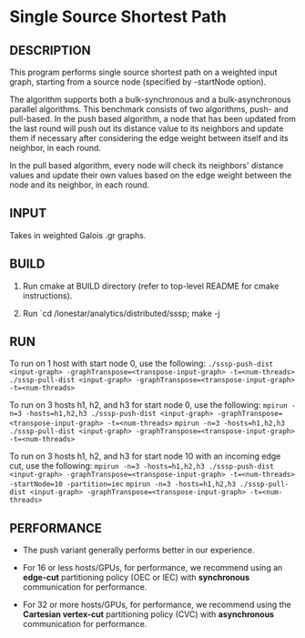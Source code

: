 Single Source Shortest Path
================================================================================

DESCRIPTION 
--------------------------------------------------------------------------------

This program performs single source shortest path on a weighted input graph, 
starting from a source node (specified by -startNode option). 

The algorithm supports both a bulk-synchronous and a bulk-asynchronous
parallel algorithms. This benchmark consists of two algorithms,
push- and pull-based. In the push based algorithm, a node that has been updated
from the last round will push out its distance value to its neighbors and
update them if necessary after considering the edge weight between itself
and its neighbor, in each round.

In the pull based algorithm, every node will check its neighbors' distance 
values and update their own values based on the edge weight between the node
and its neighbor, in each round.



INPUT
--------------------------------------------------------------------------------

Takes in weighted Galois .gr graphs.

BUILD
--------------------------------------------------------------------------------

1. Run cmake at BUILD directory (refer to top-level README for cmake instructions).

2. Run `cd <BUILD>/lonestar/analytics/distributed/sssp; make -j

RUN
--------------------------------------------------------------------------------

To run on 1 host with start node 0, use the following:
`./sssp-push-dist <input-graph> -graphTranspose=<transpose-input-graph> -t=<num-threads>` 
`./sssp-pull-dist <input-graph> -graphTranspose=<transpose-input-graph> -t=<num-threads>` 

To run on 3 hosts h1, h2, and h3 for start node 0, use the following:
`mpirun -n=3 -hosts=h1,h2,h3 ./sssp-push-dist <input-graph> -graphTranspose=<transpose-input-graph> -t=<num-threads>` 
`mpirun -n=3 -hosts=h1,h2,h3 ./sssp-pull-dist <input-graph> -graphTranspose=<transpose-input-graph> -t=<num-threads>` 

To run on 3 hosts h1, h2, and h3 for start node 10 with an incoming edge cut, use the following:
`mpirun -n=3 -hosts=h1,h2,h3 ./sssp-push-dist <input-graph> -graphTranspose=<transpose-input-graph> -t=<num-threads> -startNode=10 -partition=iec`
`mpirun -n=3 -hosts=h1,h2,h3 ./sssp-pull-dist <input-graph> -graphTranspose=<transpose-input-graph> -t=<num-threads>` 

PERFORMANCE  
--------------------------------------------------------------------------------

* The push variant generally performs better in our experience.

* For 16 or less hosts/GPUs, for performance, we recommend using an
  **edge-cut** partitioning policy (OEC or IEC) with **synchronous**
  communication for performance.

* For 32 or more hosts/GPUs, for performance, we recommend using the
  **Cartesian vertex-cut** partitioning policy (CVC) with **asynchronous**
  communication for performance.
